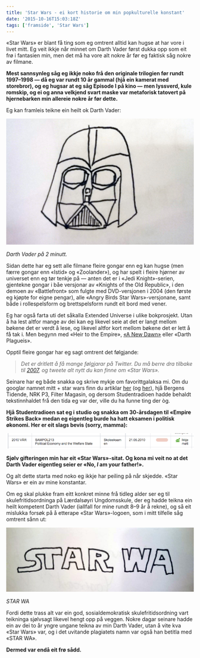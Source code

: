```yaml
---
title: 'Star Wars - ei kort historie om min popkulturelle konstant'
date: '2015-10-16T15:03:18Z'
tags: ['framside', 'Star Wars']
---
```


«Star Wars» er blant få ting som eg omtrent alltid kan hugse at har vore i livet mitt. Eg veit ikkje når minnet om Darth Vader først dukka opp som eit frø i fantasien min, men det må ha vore alt nokre år før eg faktisk såg nokre av filmane.

**Mest sannsynleg såg eg ikkje noko frå den originale trilogien før rundt 1997–1998 — då eg var rundt 10 år gammal (hjå ein kamerat med storebror), og eg hugsar at eg såg Episode I på kino — men lyssverd, kule romskip, og ei og anna velkjend svart maske var metaforisk tatovert på hjernebarken min allereie nokre år før dette.**

Eg kan framleis teikne ein heilt ok Darth Vader:

![Darth Vader](darthvader-tegning.jpg)

*Darth Vader på 2 minutt.*

Sidan dette har eg sett alle filmane fleire gongar enn eg kan hugse (men færre gongar enn «Istid» og «Zoolander»), og har spelt i fleire hjørner av universet enn eg tør tenkje på — anten det er i «Jedi Knight»-serien, gjentekne gongar i båe versjonar av «Knights of the Old Republic», i den demoen av «Battlefront» som fulgte med DVD-versjonen i 2004 (den første eg kjøpte for eigne pengar), alle «Angry Birds Star Wars»-versjonane, samt både i rollespelsform og brettspelsform rundt eit bord med vener.

Eg har også farta uti det såkalla Extended Universe i ulike bokprosjekt. Utan å ha lest altfor mange av dei kan eg likevel seie at det er langt mellom bøkene det er verdt å lese, og likevel altfor kort mellom bøkene det er lett å få tak i. Men begynn med «Heir to the Empire», [«A New Dawn»](http://tanketom.com/litteratur/2015/i-ar-skulle-eg-lese-12-boker-dette-var-det-eg-synest-om-dei/) eller «Darth Plagueis».

Opptil fleire gongar har eg sagt omtrent det følgjande:

> _Det er dritlett å få mange følgjarar på Twitter. Du må berre dra tilbake til_ [_2007_](http://tanketom.com/internett/2014/eg-har-vore-pa-twitter-i-7-ar/)_, og tweete alt nytt du kan finne om «Star Wars»._

Seinare har eg både snakka og skrive mykje om favorittgalaksa mi. Om du googlar namnet mitt + star wars finn du artiklar [her](http://tanketom.com/film/2014/star-wars-day-nar-fankultur-er-sterkare-enn-filmtabber/) (og [her](http://tanketom.com/ymse/2014/starwarsjulepynt-fordi-du-fortener-det/)), hjå Bergens Tidende, NRK P3, Filter Magasin, og dersom Studentradioen hadde behaldt tekstinnhaldet frå den tida eg var der, ville du ha funne ting der òg.

**Hjå Studentradioen sat eg i studio og snakka om 30-årsdagen til «Empire Strikes Back» medan eg eigentleg burde ha hatt eksamen i politisk økonomi. Her er eit slags bevis (sorry, mamma):**

![SAMPOL213-eksamen](polok-eksamen.png)

**Sjølv gifteringen min har eit «Star Wars»-sitat. Og kona mi veit no at det Darth Vader eigentleg seier er «No, _I_ am your father!».**

Og alt dette starta med noko eg ikkje har peiling på når skjedde. «Star Wars» er ein av mine konstantar.

Om eg skal plukke fram eitt konkret minne frå tidleg alder ser eg til skulefritidsordninga på Lærdalsøyri Ungdomsskule, der eg hadde teikna ein heilt kompetent Darth Vader (iallfall for mine rundt 8–9 år å rekne), og så eit mislukka forsøk på å etterape «Star Wars»-logoen, som i mitt tilfelle såg omtrent sånn ut:

![Star Wa](star-wa.jpg)

*STAR WA*

Fordi dette trass alt var ein god, sosialdemokratisk skulefritidsordning vart teikninga sjølvsagt likevel hengt opp på veggen. Nokre dagar seinare hadde ein av dei to år yngre ungane teikna av min Darth Vader, utan å vite kva «Star Wars» var, og i det uvitande plagiatets namn var også han betitla med «STAR WA».

**Dermed var endå eit frø sådd.**